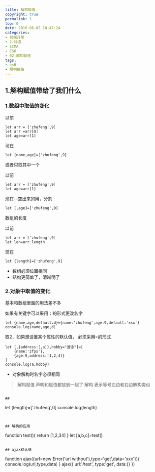 ```yaml
---
title: 解构赋值
copyright: true
permalink: 1
top: 0
date: 2016-06-02 18:47:24
categories:
- 前端开发
- 2.标准
- ECMA
- ES6
- 02.解构赋值
tags:
- es6
- 解构赋值
---
```

## 1.解构赋值带给了我们什么
### 1.数组中取值的变化
以前
```
let arr = ['zhufeng',9]
let arr =arr[0]
let age=arr[1]
```
现在
```
let [name,age]=['zhufeng',9]
```
或者只取其中一个

以前
```
let arr = ['zhufeng',9]
let age=arr[1]
```
现在--空出来的用，分割
```
let [,age]=['zhufeng',9]
```
数组的长度

以前
```
let arr = ['zhufeng',9]
let len=arr.length
```
现在
```
let {length}=['zhufeng',9]
```
- 数组必须位置相同
- 结构更简单了，清晰明了

### 2.对象中取值的变化
基本和数组里面的用法差不多

如果有关键字可以采用：的形式更改名字
```
let {name,age,default:d}={name:'zhufeng',age:9,default:'xxx'}
console.log(name,age,d)
```

取2，如果想设置某个属性的默认值， 必须采用=的形式
```
let [,{address:[,a]},hobby="游泳"]=[
    {name:'zfpx'},
    {age:9,address:[1,2,4]}
]
console.log(a,hobby)
```
- 对象解构时名字必须相同

> 解构赋值 声明和赋值都放到一起了
> 解构 表示等号左边和右边解构类似

```

## 
```
let {length}=['zhufeng',0]
console.log(length)
```

 
## 解构的应用
```
function test(){
    return [1,2,34]
}
let [a,b,c]=test()
```

## ajax默认值
```
function ajax({url=new Error('url without'),type='get',data='xxx'}){
    console.log(url,type,data)
}
ajax({
    url:'/test',
    type:'get',
    data:{}
})
```